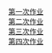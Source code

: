 [第一次作业](https://github.com/KreutzerSonata/compuational_physics_N2014301060059/blob/master/Quantum-Mechanics-Homework/homework1.md)  
[第二次作业](https://github.com/KreutzerSonata/compuational_physics_N2014301060059/blob/master/Quantum-Mechanics-Homework/homework2.md)  
[第三次作业](https://github.com/KreutzerSonata/compuational_physics_N2014301060059/blob/master/Quantum-Mechanics-Homework/homework3.md)  
[第四次作业](https://github.com/KreutzerSonata/compuational_physics_N2014301060059/blob/master/Quantum-Mechanics-Homework/homework4.md)
